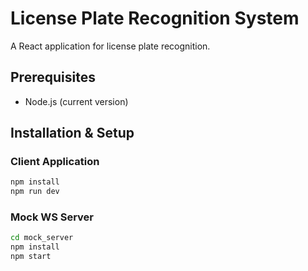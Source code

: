 # License Plate Recognition System

A React application for license plate recognition.

## Prerequisites

- Node.js (current version)

## Installation & Setup

### Client Application
```bash
npm install
npm run dev
```

### Mock WS Server
```bash
cd mock_server
npm install
npm start
```